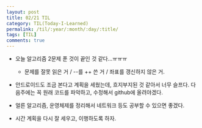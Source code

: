```yaml
---
layout: post
title: 02/21 TIL
category: TIL(Today-I-Learned)
permalink: /til/:year/:month/:day/:title/
tags: [TIL]
comments: true
---
```


* 오늘 알고리즘 2문제 푼 것이 끝인 것 같다...ㅠㅠㅠ
    * 문제를 잘못 읽은 거 / --를 ++ 쓴 거 / 좌표를 갱신하지 않은 거.

* 안드로이드도 조금 본다고 계획을 세웠는데, 흐지부지된 것 같아서 너무 슬프다. 다음주에는 꼭 원래 코드를 파악하고, 수정해서 github에 올려야겠다.

* 얼른 알고리즘, 운영체제를 정리해서 네트워크 등도 공부할 수 있으면 좋겠다.

* 시간 계획을 다시 잘 세우고, 이행하도록 하자.